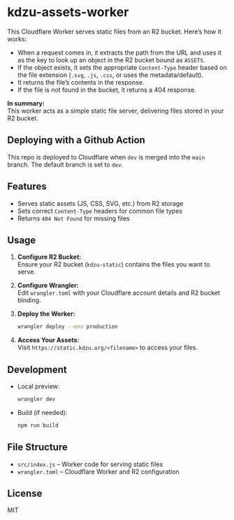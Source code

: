 # kdzu-assets-worker

This Cloudflare Worker serves static files from an R2 bucket. Here’s how it works:

- When a request comes in, it extracts the path from the URL and uses it as the key to look up an object in the R2 bucket bound as `ASSETS`.
- If the object exists, it sets the appropriate `Content-Type` header based on the file extension (`.svg`, `.js`, `.css`, or uses the metadata/default).
- It returns the file’s contents in the response.
- If the file is not found in the bucket, it returns a 404 response.

**In summary:**  
This worker acts as a simple static file server, delivering files stored in your R2 bucket.

## Deploying with a Github Action

This repo is deployed to Cloudflare when `dev` is merged into the `main` branch. The default branch is set to `dev`.

## Features

- Serves static assets (JS, CSS, SVG, etc.) from R2 storage
- Sets correct `Content-Type` headers for common file types
- Returns `404 Not Found` for missing files

## Usage

1. **Configure R2 Bucket:**  
   Ensure your R2 bucket (`kdzu-static`) contains the files you want to serve.

2. **Configure Wrangler:**  
   Edit `wrangler.toml` with your Cloudflare account details and R2 bucket binding.

3. **Deploy the Worker:**

   ```sh
   wrangler deploy --env production
   ```

4. **Access Your Assets:**  
   Visit `https://static.kdzu.org/<filename>` to access your files.

## Development

- Local preview:

  ```sh
  wrangler dev
  ```

- Build (if needed):
  ```sh
  npm run build
  ```

## File Structure

- `src/index.js` – Worker code for serving static files
- `wrangler.toml` – Cloudflare Worker and R2 configuration

## License

MIT
